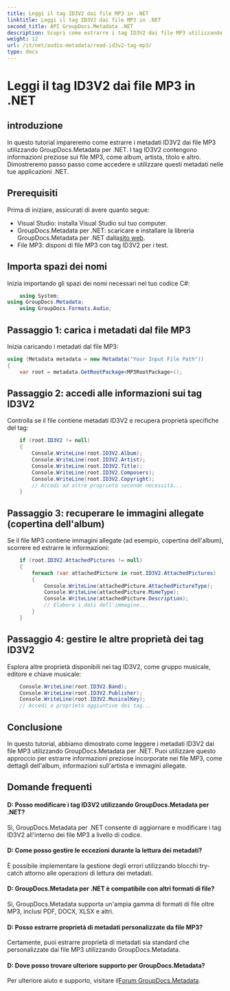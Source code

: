 ```yaml
---
title: Leggi il tag ID3V2 dai file MP3 in .NET
linktitle: Leggi il tag ID3V2 dai file MP3 in .NET
second_title: API GroupDocs.Metadata .NET
description: Scopri come estrarre i tag ID3V2 dai file MP3 utilizzando GroupDocs.Metadata per .NET. Accedi ad album, artista e altro in modo programmatico.
weight: 12
url: /it/net/audio-metadata/read-id3v2-tag-mp3/
type: docs
---
```

# Leggi il tag ID3V2 dai file MP3 in .NET

## introduzione
In questo tutorial impareremo come estrarre i metadati ID3V2 dai file MP3 utilizzando GroupDocs.Metadata per .NET. I tag ID3V2 contengono informazioni preziose sui file MP3, come album, artista, titolo e altro. Dimostreremo passo passo come accedere e utilizzare questi metadati nelle tue applicazioni .NET.
## Prerequisiti
Prima di iniziare, assicurati di avere quanto segue:
- Visual Studio: installa Visual Studio sul tuo computer.
-  GroupDocs.Metadata per .NET: scaricare e installare la libreria GroupDocs.Metadata per .NET dalla[sito web](https://releases.groupdocs.com/metadata/net/).
- File MP3: disponi di file MP3 con tag ID3V2 per i test.

## Importa spazi dei nomi
Inizia importando gli spazi dei nomi necessari nel tuo codice C#:
```csharp
    using System;
using GroupDocs.Metadata;
    using GroupDocs.Formats.Audio;
```
## Passaggio 1: carica i metadati dal file MP3
Inizia caricando i metadati dal file MP3:
```csharp
using (Metadata metadata = new Metadata("Your Input File Path"))
{
    var root = metadata.GetRootPackage<MP3RootPackage>();
```
## Passaggio 2: accedi alle informazioni sui tag ID3V2
Controlla se il file contiene metadati ID3V2 e recupera proprietà specifiche del tag:
```csharp
    if (root.ID3V2 != null)
    {
        Console.WriteLine(root.ID3V2.Album);
        Console.WriteLine(root.ID3V2.Artist);
        Console.WriteLine(root.ID3V2.Title);
        Console.WriteLine(root.ID3V2.Composers);
        Console.WriteLine(root.ID3V2.Copyright);
        // Accedi ad altre proprietà secondo necessità...
    }
```
## Passaggio 3: recuperare le immagini allegate (copertina dell'album)
Se il file MP3 contiene immagini allegate (ad esempio, copertina dell'album), scorrere ed estrarre le informazioni:
```csharp
    if (root.ID3V2.AttachedPictures != null)
    {
        foreach (var attachedPicture in root.ID3V2.AttachedPictures)
        {
            Console.WriteLine(attachedPicture.AttachedPictureType);
            Console.WriteLine(attachedPicture.MimeType);
            Console.WriteLine(attachedPicture.Description);
            // Elabora i dati dell'immagine...
        }
    }
```
## Passaggio 4: gestire le altre proprietà dei tag ID3V2
Esplora altre proprietà disponibili nei tag ID3V2, come gruppo musicale, editore e chiave musicale:
```csharp
    Console.WriteLine(root.ID3V2.Band);
    Console.WriteLine(root.ID3V2.Publisher);
    Console.WriteLine(root.ID3V2.MusicalKey);
    // Accedi a proprietà aggiuntive dei tag...
```

## Conclusione
In questo tutorial, abbiamo dimostrato come leggere i metadati ID3V2 dai file MP3 utilizzando GroupDocs.Metadata per .NET. Puoi utilizzare questo approccio per estrarre informazioni preziose incorporate nei file MP3, come dettagli dell'album, informazioni sull'artista e immagini allegate.

## Domande frequenti
#### D: Posso modificare i tag ID3V2 utilizzando GroupDocs.Metadata per .NET?
Sì, GroupDocs.Metadata per .NET consente di aggiornare e modificare i tag ID3V2 all'interno dei file MP3 a livello di codice.
#### D: Come posso gestire le eccezioni durante la lettura dei metadati?
È possibile implementare la gestione degli errori utilizzando blocchi try-catch attorno alle operazioni di lettura dei metadati.
#### D: GroupDocs.Metadata per .NET è compatibile con altri formati di file?
Sì, GroupDocs.Metadata supporta un'ampia gamma di formati di file oltre MP3, inclusi PDF, DOCX, XLSX e altri.
#### D: Posso estrarre proprietà di metadati personalizzate da file MP3?
Certamente, puoi estrarre proprietà di metadati sia standard che personalizzate dai file MP3 utilizzando GroupDocs.Metadata.
#### D: Dove posso trovare ulteriore supporto per GroupDocs.Metadata?
 Per ulteriore aiuto e supporto, visitare il[Forum GroupDocs.Metadata](https://forum.groupdocs.com/c/metadata/14).